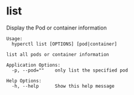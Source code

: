 # list

Display the Pod or container information

```
Usage:
  hyperctl list [OPTIONS] [pod|container]

list all pods or container information

Application Options:
  -p, --pod=""    only list the specified pod

Help Options:
  -h, --help      Show this help message
```
